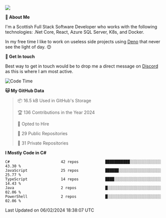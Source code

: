 <img src="https://github.com/jasonhughes94/jasonhughes94/blob/main/header.png?raw=true">

**:tangerine: About Me**

I'm a Scottish Full Stack Software Developer who works with the following technologies: .Net Core, React, Azure SQL Server, K8s, and Docker.

In my free time I like to work on useless side projects using [Deno](https://deno.land/) that never see the light of day. 😊

**:speech_balloon: Get In touch**

Best way to get in touch would be to drop me a direct message on [Discord](https://discordapp.com/users/206498666976903169) as this is where I am most active.

<!--START_SECTION:waka-->
![Code Time](http://img.shields.io/badge/Code%20Time-1%2C121%20hrs%2017%20mins-blue)

**🐱 My GitHub Data** 

> 📦 16.5 kB Used in GitHub's Storage 
 > 
> 🏆 136 Contributions in the Year 2024
 > 
> 💼 Opted to Hire
 > 
> 📜 29 Public Repositories 
 > 
> 🔑 31 Private Repositories 
 > 
**I Mostly Code in C#** 

```text
C#                       42 repos            ███████████░░░░░░░░░░░░░░   43.30 % 
JavaScript               25 repos            ██████░░░░░░░░░░░░░░░░░░░   25.77 % 
TypeScript               14 repos            ████░░░░░░░░░░░░░░░░░░░░░   14.43 % 
Java                     2 repos             █░░░░░░░░░░░░░░░░░░░░░░░░   02.06 % 
PowerShell               2 repos             █░░░░░░░░░░░░░░░░░░░░░░░░   02.06 % 
```




 Last Updated on 06/02/2024 18:38:07 UTC
<!--END_SECTION:waka-->
